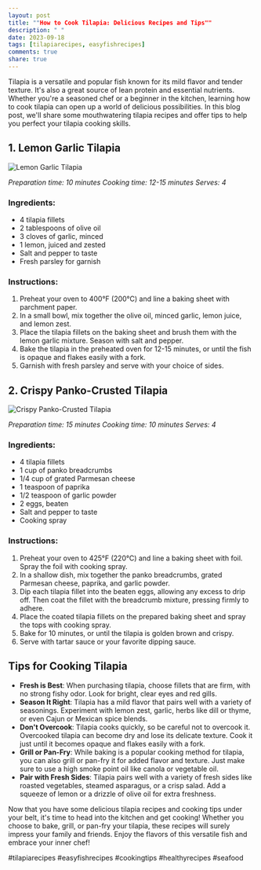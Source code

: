 ```yaml
---
layout: post
title: ""How to Cook Tilapia: Delicious Recipes and Tips""
description: " "
date: 2023-09-18
tags: [tilapiarecipes, easyfishrecipes]
comments: true
share: true
---
```


Tilapia is a versatile and popular fish known for its mild flavor and tender texture. It's also a great source of lean protein and essential nutrients. Whether you're a seasoned chef or a beginner in the kitchen, learning how to cook tilapia can open up a world of delicious possibilities. In this blog post, we'll share some mouthwatering tilapia recipes and offer tips to help you perfect your tilapia cooking skills.

## 1. Lemon Garlic Tilapia ##
![Lemon Garlic Tilapia](https://example.com/lemon-garlic-tilapia-image.jpg)

*Preparation time: 10 minutes*
*Cooking time: 12-15 minutes*
*Serves: 4*

### Ingredients: ###
- 4 tilapia fillets
- 2 tablespoons of olive oil
- 3 cloves of garlic, minced
- 1 lemon, juiced and zested
- Salt and pepper to taste
- Fresh parsley for garnish

### Instructions: ###
1. Preheat your oven to 400°F (200°C) and line a baking sheet with parchment paper.
2. In a small bowl, mix together the olive oil, minced garlic, lemon juice, and lemon zest.
3. Place the tilapia fillets on the baking sheet and brush them with the lemon garlic mixture. Season with salt and pepper.
4. Bake the tilapia in the preheated oven for 12-15 minutes, or until the fish is opaque and flakes easily with a fork.
5. Garnish with fresh parsley and serve with your choice of sides.

## 2. Crispy Panko-Crusted Tilapia ##
![Crispy Panko-Crusted Tilapia](https://example.com/crispy-panko-tilapia-image.jpg)

*Preparation time: 15 minutes*
*Cooking time: 10 minutes*
*Serves: 4*

### Ingredients: ###
- 4 tilapia fillets
- 1 cup of panko breadcrumbs
- 1/4 cup of grated Parmesan cheese
- 1 teaspoon of paprika
- 1/2 teaspoon of garlic powder
- 2 eggs, beaten
- Salt and pepper to taste
- Cooking spray

### Instructions: ###
1. Preheat your oven to 425°F (220°C) and line a baking sheet with foil. Spray the foil with cooking spray.
2. In a shallow dish, mix together the panko breadcrumbs, grated Parmesan cheese, paprika, and garlic powder.
3. Dip each tilapia fillet into the beaten eggs, allowing any excess to drip off. Then coat the fillet with the breadcrumb mixture, pressing firmly to adhere.
4. Place the coated tilapia fillets on the prepared baking sheet and spray the tops with cooking spray.
5. Bake for 10 minutes, or until the tilapia is golden brown and crispy.
6. Serve with tartar sauce or your favorite dipping sauce.

## Tips for Cooking Tilapia ##

- **Fresh is Best**: When purchasing tilapia, choose fillets that are firm, with no strong fishy odor. Look for bright, clear eyes and red gills.
- **Season It Right**: Tilapia has a mild flavor that pairs well with a variety of seasonings. Experiment with lemon zest, garlic, herbs like dill or thyme, or even Cajun or Mexican spice blends.
- **Don't Overcook**: Tilapia cooks quickly, so be careful not to overcook it. Overcooked tilapia can become dry and lose its delicate texture. Cook it just until it becomes opaque and flakes easily with a fork.
- **Grill or Pan-Fry**: While baking is a popular cooking method for tilapia, you can also grill or pan-fry it for added flavor and texture. Just make sure to use a high smoke point oil like canola or vegetable oil.
- **Pair with Fresh Sides**: Tilapia pairs well with a variety of fresh sides like roasted vegetables, steamed asparagus, or a crisp salad. Add a squeeze of lemon or a drizzle of olive oil for extra freshness.

Now that you have some delicious tilapia recipes and cooking tips under your belt, it's time to head into the kitchen and get cooking! Whether you choose to bake, grill, or pan-fry your tilapia, these recipes will surely impress your family and friends. Enjoy the flavors of this versatile fish and embrace your inner chef!

#tilapiarecipes #easyfishrecipes #cookingtips #healthyrecipes #seafood